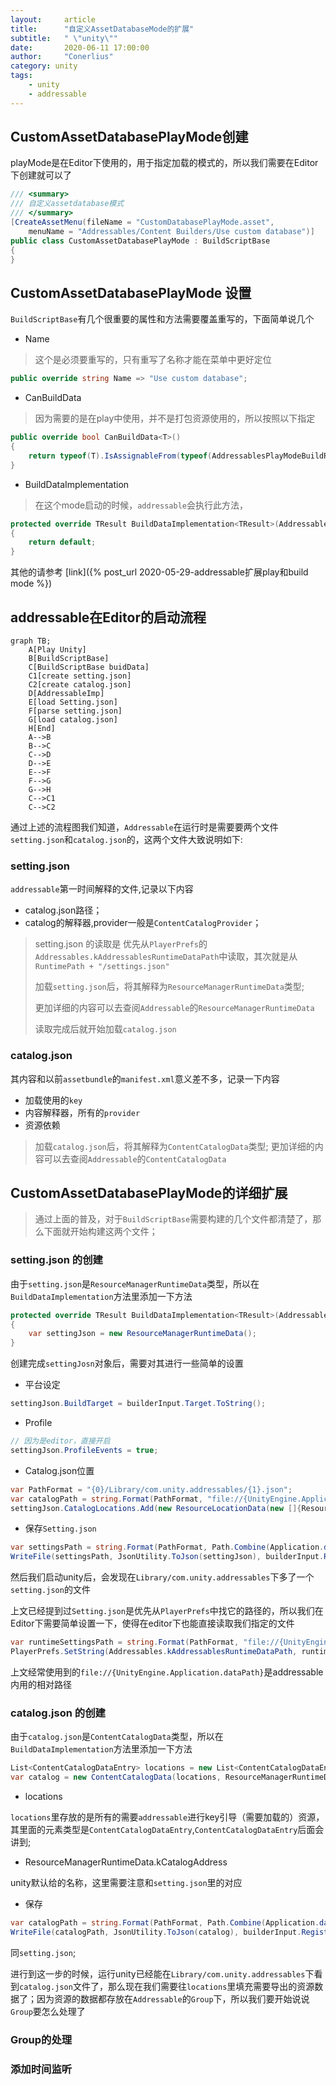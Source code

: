 ```yaml
---
layout:     article
title:      "自定义AssetDatabaseMode的扩展"
subtitle:   " \"unity\""
date:       2020-06-11 17:00:00
author:     "Conerlius"
category: unity
tags:
    - unity
    - addressable
---
```


## CustomAssetDatabasePlayMode创建

playMode是在Editor下使用的，用于指定加载的模式的，所以我们需要在Editor下创建就可以了

```c#
/// <summary>
/// 自定义assetdatabase模式
/// </summary>
[CreateAssetMenu(fileName = "CustomDatabasePlayMode.asset",
	menuName = "Addressables/Content Builders/Use custom database")]
public class CustomAssetDatabasePlayMode : BuildScriptBase
{
}
```
## CustomAssetDatabasePlayMode 设置

`BuildScriptBase`有几个很重要的属性和方法需要覆盖重写的，下面简单说几个

- Name

> 这个是必须要重写的，只有重写了名称才能在菜单中更好定位

```c#
public override string Name => "Use custom database";
```

- CanBuildData

> 因为需要的是在play中使用，并不是打包资源使用的，所以按照以下指定

```c#
public override bool CanBuildData<T>()
{
	return typeof(T).IsAssignableFrom(typeof(AddressablesPlayModeBuildResult));
}
```

- BuildDataImplementation

> 在这个mode启动的时候，`addressable`会执行此方法，

```c#
protected override TResult BuildDataImplementation<TResult>(AddressablesDataBuilderInput builderInput)
{
    return default;
}
```

其他的请参考 [link]({% post_url 2020-05-29-addressable扩展play和build mode %})


## addressable在Editor的启动流程

```mermaid
graph TB;
    A[Play Unity]
    B[BuildScriptBase]
    C[BuildScriptBase buidData]
    C1[create setting.json]
    C2[create catalog.json]
    D[AddressableImp]
    E[load Setting.json]
    F[parse setting.json]
    G[load catalog.json]
    H[End]
    A-->B
    B-->C
    C-->D
    D-->E
    E-->F
    F-->G
    G-->H
    C-->C1
    C-->C2
```

通过上述的流程图我们知道，`Addressable`在运行时是需要要两个文件`setting.json`和`catalog.json`的，这两个文件大致说明如下:

### setting.json

`addressable`第一时间解释的文件,记录以下内容

- catalog.json路径；
- catalog的解释器,provider一般是`ContentCatalogProvider`；

> setting.json 的读取是
优先从`PlayerPrefs`的 `Addressables.kAddressablesRuntimeDataPath`中读取，其次就是从`RuntimePath + "/settings.json"`
> 
> 加载`setting.json`后，将其解释为`ResourceManagerRuntimeData`类型;
> 
> 更加详细的内容可以去查阅`Addressable`的`ResourceManagerRuntimeData`
> 
> 读取完成后就开始加载`catalog.json`

### catalog.json

其内容和以前`assetbundle`的`manifest.xml`意义差不多，记录一下内容

- 加载使用的`key`
- 内容解释器，所有的`provider`
- 资源依赖

> 加载`catalog.json`后，将其解释为`ContentCatalogData`类型;
> 更加详细的内容可以去查阅`Addressable`的`ContentCatalogData`


## CustomAssetDatabasePlayMode的详细扩展

> 通过上面的普及，对于`BuildScriptBase`需要构建的几个文件都清楚了，那么下面就开始构建这两个文件；

### setting.json 的创建
由于`setting.json`是`ResourceManagerRuntimeData`类型，所以在`BuildDataImplementation`方法里添加一下方法

```c#
protected override TResult BuildDataImplementation<TResult>(AddressablesDataBuilderInput builderInput)
{
    var settingJson = new ResourceManagerRuntimeData();
}
```
创建完成`settingJosn`对象后，需要对其进行一些简单的设置

- 平台设定

```c#
settingJson.BuildTarget = builderInput.Target.ToString();
```

- Profile

```c#
// 因为是editor，直接开启
settingJson.ProfileEvents = true;
```

- Catalog.json位置

```c#
var PathFormat = "{0}/Library/com.unity.addressables/{1}.json";
var catalogPath = string.Format(PathFormat, "file://{UnityEngine.Application.dataPath}/../", "catalog");
settingJson.CatalogLocations.Add(new ResourceLocationData(new []{ResourceManagerRuntimeData.kCatalogAddress}, catalogPath, typeof(ContentCatalogProvider), typeof(ContentCatalogData)));
```

- 保存`Setting.json`

```c#
var settingsPath = string.Format(PathFormat, Path.Combine(Application.dataPath, "/../"), "setting");
WriteFile(settingsPath, JsonUtility.ToJson(settingJson), builderInput.Registry);
```

然后我们启动unity后，会发现在`Library/com.unity.addressables`下多了一个`setting.json`的文件

上文已经提到过`Setting.json`是优先从`PlayerPrefs`中找它的路径的，所以我们在Editor下需要简单设置一下，使得在editor下也能直接读取我们指定的文件

```c#
var runtimeSettingsPath = string.Format(PathFormat, "file://{UnityEngine.Application.dataPath}/../", "settings");
PlayerPrefs.SetString(Addressables.kAddressablesRuntimeDataPath, runtimeSettingsPath);
```

上文经常使用到的`file://{UnityEngine.Application.dataPath}`是addressable内用的相对路径

### catalog.json 的创建

由于`catalog.json`是`ContentCatalogData`类型，所以在`BuildDataImplementation`方法里添加一下方法

```c#
List<ContentCatalogDataEntry> locations = new List<ContentCatalogDataEntry>();
var catalog = new ContentCatalogData(locations, ResourceManagerRuntimeData.kCatalogAddress);
```

- locations

`locations`里存放的是所有的需要`addressable`进行key引导（需要加载的）资源，其里面的元素类型是`ContentCatalogDataEntry`,`ContentCatalogDataEntry`后面会讲到;

- ResourceManagerRuntimeData.kCatalogAddress

unity默认给的名称，这里需要注意和`setting.json`里的对应

- 保存

```c#
var catalogPath = string.Format(PathFormat, Path.Combine(Application.dataPath, "../"),"catalog");
WriteFile(catalogPath, JsonUtility.ToJson(catalog), builderInput.Registry);
```

同`setting.json`;

进行到这一步的时候，运行unity已经能在`Library/com.unity.addressables`下看到`catalog.json`文件了，那么现在我们需要往`locations`里填充需要导出的资源数据了；因为资源的数据都存放在`Addressable`的`Group`下，所以我们要开始说说`Group`要怎么处理了

### Group的处理


### 添加时间监听